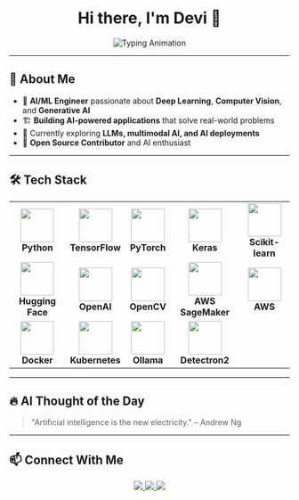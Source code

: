 <h1 align="center">Hi there, I'm Devi 👋</h1>

<p align="center">
  <img src="https://readme-typing-svg.herokuapp.com?font=Fira+Code&weight=600&size=22&pause=1000&color=F7B801&width=550&lines=AI/ML+Engineer+%7C+Building+AI-Powered+Apps;Exploring+the+Future+of+Generative+AI;Passionate+About+Deep+Learning+%26+OpenCV;Turning+Ideas+Into+Intelligent+AI+Solutions;Pushing+Boundaries+With+Cutting-Edge+Tech" alt="Typing Animation">
</p>

---

## 🚀 **About Me**
- 🤖 **AI/ML Engineer** passionate about **Deep Learning**, **Computer Vision**, and **Generative AI**  
- 🏗️ **Building AI-powered applications** that solve real-world problems  
- 🔬 Currently exploring **LLMs, multimodal AI, and AI deployments**  
- 🚀 **Open Source Contributor** and AI enthusiast  

---

## 🛠 **Tech Stack**  
<div align="center"> <table> <tr> <td align="center"> <img src="https://cdn.jsdelivr.net/gh/devicons/devicon/icons/python/python-original.svg" width="60"><br> <b>Python</b> </td> <td align="center"> <img src="https://www.vectorlogo.zone/logos/tensorflow/tensorflow-icon.svg" width="60"><br> <b>TensorFlow</b> </td> <td align="center"> <img src="https://pytorch.org/assets/images/pytorch-logo.png" width="60"><br> <b>PyTorch</b> </td> <td align="center"> <img src="https://upload.wikimedia.org/wikipedia/commons/a/ae/Keras_logo.svg" width="60"><br> <b>Keras</b> </td> <td align="center"> <img src="https://upload.wikimedia.org/wikipedia/commons/0/05/Scikit_learn_logo_small.svg" width="60"><br> <b>Scikit-learn</b> </td> </tr> <tr> <td align="center"> <img src="https://huggingface.co/front/assets/huggingface_logo-noborder.svg" width="60"><br> <b>Hugging Face</b> </td> <td align="center"> <img src="https://user-images.githubusercontent.com/7910769/227876683-fc4b9c8c-61da-44d0-8f9a-1397e4f4e904.png" width="60"><br> <b>OpenAI</b> </td> <td align="center"> <img src="https://github.com/opencv/opencv/wiki/logo/OpenCV_logo_white.png" width="60"><br> <b>OpenCV</b> </td> <td align="center"> <img src="https://miro.medium.com/max/600/1*jbYRQa6__lU3EAzdkA_fJw.png" width="60"><br> <b>AWS SageMaker</b> </td> <td align="center"> <img src="https://th.bing.com/th/id/OIP.Wan48DmTomFcXEWcrAPKuwHaHa?rs=1&pid=ImgDetMain" width="60"><br> <b>AWS</b> </td> </tr> <tr> <td align="center"> <img src="https://cdn.jsdelivr.net/gh/devicons/devicon/icons/docker/docker-original.svg" width="60"><br> <b>Docker</b> </td> <td align="center"> <img src="https://cdn.jsdelivr.net/gh/devicons/devicon/icons/kubernetes/kubernetes-plain.svg" width="60"><br> <b>Kubernetes</b> </td> <td align="center"> <img src="https://miro.medium.com/v2/resize:fit:1358/1*JIVwPH9n0B37KNDKAPc2lQ.png" width="60"><br> <b>Ollama</b> </td> <td align="center"> <img src="https://th.bing.com/th/id/OIP.SJhtBc9oCT-yNzFyOFCu3AHaEU?rs=1&pid=ImgDetMain" width="60"><br> <b>Detectron2</b> </td> </tr> </table> </div>

---

## 🔥 **AI Thought of the Day**  
> "Artificial intelligence is the new electricity." – Andrew Ng  

---


## 📫 **Connect With Me**  
<p align="center">
  <a href="https://www.linkedin.com/in/lakshmi-devi-bollam/">
    <img src="https://img.shields.io/badge/LinkedIn-%230077B5.svg?&style=for-the-badge&logo=linkedin&logoColor=white">
  </a>
  <a href="https://github.com/devibollam">
    <img src="https://img.shields.io/badge/GitHub-%23121011.svg?&style=for-the-badge&logo=github&logoColor=white">
  </a>
  <a href="mailto:devibollam221@gmail.com">
    <img src="https://img.shields.io/badge/Email-%23D14836.svg?&style=for-the-badge&logo=gmail&logoColor=white">
  </a>
</p>

